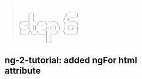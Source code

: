 > ```
>
>       _                ____ 
>      | |              / ___|
>   ___| |_ ___ _ __   / /___ 
>  / __| __/ _ \ '_ \  | ___ \
>  \__ \ ||  __/ |_) | | \_/ |
>  |___/\__\___| .__/  \_____/
>              | |            
>              |_|       
>
> ```


# ng-2-tutorial: added ngFor html attribute
